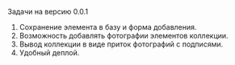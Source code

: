 Задачи на версию 0.0.1

1. Сохранение элемента в базу и форма добавления.
2. Возможность добавлять фотографии элементов коллекции.
3. Вывод коллекции в виде приток фотографий с подписями.
4. Удобный деплой.